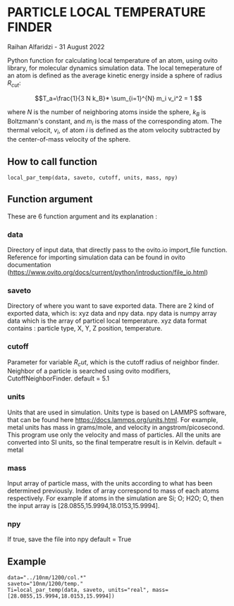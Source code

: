 # PARTICLE LOCAL TEMPERATURE FINDER 
Raihan Alfaridzi - 31 August 2022

Python function for calculating local temperature of an atom, using ovito library, for molecular dynamics simulation data. The local temeperature of an atom is defined as the average kinetic energy inside a sphere of radius $R_{cut}$:

$$T_a=\frac{1}{3 N k_B}* \sum_{i=1}^{N} m_i v_i^2 = 1 $$

where $N$ is the number of neighboring atoms inside the sphere, $k_B$ is Boltzmann's constant, and $m_i$ is the mass of the corresponding atom. The thermal velocit, $v_i$, of atom $i$ is defined as the atom velocity subtracted by the center-of-mass velocity of the sphere.


## How to call function

```
local_par_temp(data, saveto, cutoff, units, mass, npy)
```


## Function argument

These are 6 function argument and its explanation :

### data
Directory of input data, that directly pass to the ovito.io import_file function. Reference for importing simulation data can be found in ovito documentation (https://www.ovito.org/docs/current/python/introduction/file_io.html)

### saveto
Directory of where you want to save exported data. There are 2 kind of exported data, which is: xyz data and npy data. npy data is numpy array data which is the array of particel local temperature. xyz data format contains : particle type, X, Y, Z position, temperature. 

### cutoff
Parameter for variable $R_cut$, which is the cutoff radius of neighbor finder. Neighbor of a particle is searched using ovito modifiers, CutoffNeighborFinder.
default = 5.1

### units
Units that are used in simulation. Units type is based on LAMMPS software, that can be found here https://docs.lammps.org/units.html. For example, metal units has mass in grams/mole, and velocity in angstrom/picosecond. This program use only the velocity and mass of particles. All the units are converted into SI units, so the final temperatre result is in Kelvin. 
default = metal

### mass
Input array of particle mass, with the units according to what has been determined previously. Index of array correspond to mass of each atoms respectively. For example if atoms in the simulation are Si; O; H2O; O, then the input array is [28.0855,15.9994,18.0153,15.9994].

### npy
If true, save the file into npy
default = True


## Example
```
data="../10nm/1200/col.*"
saveto="10nm/1200/temp."
Ti=local_par_temp(data, saveto, units="real", mass=[28.0855,15.9994,18.0153,15.9994])
```


